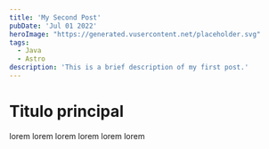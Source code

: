 ```yaml
---
title: 'My Second Post'
pubDate: 'Jul 01 2022'
heroImage: "https://generated.vusercontent.net/placeholder.svg"
tags: 
  - Java
  - Astro
description: 'This is a brief description of my first post.'
---
```


# Titulo principal

lorem lorem lorem lorem
lorem lorem